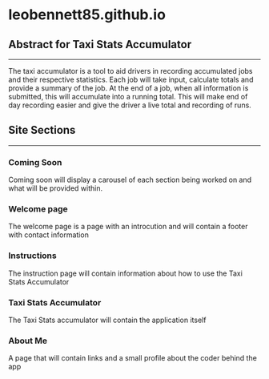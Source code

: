 # leobennett85.github.io

## Abstract for Taxi Stats Accumulator

---

The taxi accumulator is a tool to aid drivers in recording accumulated jobs and their respective statistics. Each job will take input, calculate totals and provide a summary of the job. At the end of a job, when all information is submitted, this will accumulate into a running total. This will make end of day recording easier and give the driver a live total and recording of runs.

## Site Sections

---

### Coming Soon

Coming soon will display a carousel of each section being worked on and what will be provided within.

### Welcome page

The welcome page is a page with an introcution and will contain a footer with contact information

### Instructions

The instruction page will contain information about how to use the Taxi Stats Accumulator

### Taxi Stats Accumulator

The Taxi Stats accumulator will contain the application itself

### About Me

A page that will contain links and a small profile about the coder behind the app
